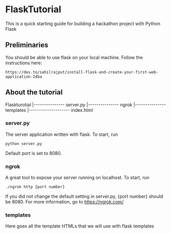 # FlaskTutorial
This is a quick starting guide for building a hackathon project with Python Flask

## Preliminaries

You should be able to use flask on your local machine. Follow the instructions here:
```
https://dev.to/sahilrajput/install-flask-and-create-your-first-web-application-2dba
```

## About the tutorial

Flaskturotial
	|--------------- server.py
	|--------------- ngrok
	|--------------- templates
				|-------------------- index.html

### server.py
The server application written with flask. To start, run
```
python server.py
```

Default port is set to 8080.

### ngrok
A great tool to expose your server running on localhost. To start, run
```
./ngrok http {port number}
```

If you did not change the default setting in server.py, {port number} should be 8080.
For more information, go to https://ngrok.com/

### templates
Here goes all the template HTMLs that we will use with flask templates